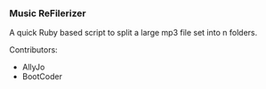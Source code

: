 ### Music ReFilerizer

A quick Ruby based script to split a large mp3 file set into n folders.

Contributors:

  - AllyJo
  - BootCoder

